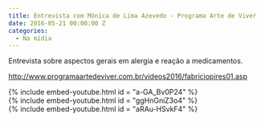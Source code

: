 ```yaml
---
title: Entrevista com Mônica de Lima Azevedo - Programa Arte de Viver
date: 2016-05-21 00:00:00 Z
categories:
  - Na mídia
---
```


Entrevista sobre aspectos gerais em alergia e reação a medicamentos.

 <a href="http://www.programaartedeviver.com.br/videos2016/fabriciopires01.asp">http://www.programaartedeviver.com.br/videos2016/fabriciopires01.asp</a>

<div class="page-content">
    <div class="wrapper">{% include embed-youtube.html id = "a-GA_Bv0P24" %}</div>
</div>

<div class="page-content">
    <div class="wrapper">{% include embed-youtube.html id = "ggHnGniZ3o4" %}</div>
</div>

<div class="page-content">
    <div class="wrapper">{% include embed-youtube.html id = "aRAu-HSvkF4" %}</div>
</div>

